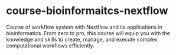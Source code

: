 # course-bioinformaitcs-nextflow
 Course of workflow system with Nextflow and its applications in bioinformatics. From zero to pro, this course will equip you with the knowledge and skills to create, manage, and execute complex computational workflows efficiently.
